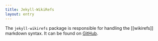 ```yaml
---
title: Jekyll-WikiRefs
layout: entry
---
```


The `jekyll-wikirefs` package is responsible for handling the [[wikirefs]] markdown syntax. It can be found on [GitHub](https://github.com/wikibonsai/jekyll-wikirefs).
